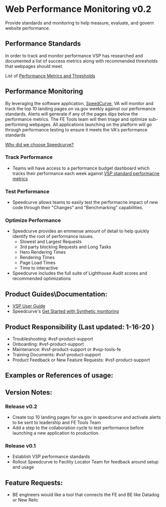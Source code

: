 # Web Performance Monitoring v0.2
Provide standards and monitoring to help measure, evaluate, and govern website performance. 

## Performance Standards
In order to track and monitor performance VSP has researched and documented a list of success metrics along with recommended thresholds that webpages should meet.

List of [Performance Metrics and Thresholds](https://github.com/department-of-veterans-affairs/va.gov-team/blob/master/platform/engineering/frontend/speedcurve/performance-standards.md#metrics)

## Performance Monitoring
By leveraging the software application, [SpeedCurve](https://www.speedcurve.com), VA will monitor and track the top 10 landing pages on va.gov weekly against our performance standards. Alerts will generate if any of the pages dips below the performance metrics. The FE Tools team will then triage and optimize sub-performing webpages.
All applications launching on the platform will go through performance testing to ensure it meets the VA's performance standards

[Why did we choose Speedcurve?](https://github.com/department-of-veterans-affairs/va.gov-team/blob/master/products/platform/web-perf-monitoring/web-perf-monitoring-product-outline.md)

### Track Performance
- Teams will have access to a performance budget dashboard which tracks their performance each week against [VSP standard performacne metrics](https://github.com/department-of-veterans-affairs/va.gov-team/blob/master/platform/engineering/frontend/speedcurve/performance-standards.md#metrics)

### Test Performance
- Speedcurve allows teams to easily test the performacne impact of new code through their "Changes" and "Benchmarking" capabilities. 

### Optimize Performance
- Speedcurve provides an emmense amount of detail to help quickly identify the root of performance issues.
  - Slowest and Largest Requests
  - 3rd party blocking Requests and Long Tasks
  - Hero Rendering Times
  - Rendering Times
  - Page Load Times
  - Time to interactive
- Speedcurve includes the full suite of Lighthouse Audit scores and recommended optimizations


## Product Guides\Documentation:
- [VSP User Guide](https://github.com/department-of-veterans-affairs/va.gov-team/blob/master/platform/engineering/frontend/speedcurve/user-guide.md)
- Speedcurve's [Get Started with Synthetic monitoring](https://support.speedcurve.com/en/articles/946252-get-started-with-synthetic-monitoring)



## Product Responsibility (Last updated: 1-16-20 )
- Troubleshooting: #vsf-product-support
- Onboarding: #vsf-product-support
- Maintenance: #vsf-product-support or #vsp-tools-fe
- Training Documents: #vsf-product-support
- Product Feedback or New Feature Requests: #vsf-product-support

## Examples or References of usage:


## Version Notes:
### Release v0.2
- Create top 10 landing pages for va.gov in speedcurve and activate alerts to be sent to leadership and FE Tools Team
- Add a step to the collaboration cycle to test performance before launching a new application to production.

### Release v0.1
- Establish VSP performance standards
- Rollout Speedcurve to Facility Locator Team for feedback around setup and usage


## Feature Requests:
- BE engineers would like a tool that connects the FE and BE like Datadog or New Relic

